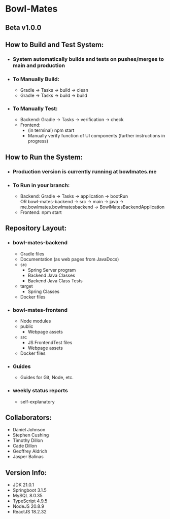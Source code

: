 # Bowl-Mates  
## Beta v1.0.0

## How to Build and Test System:
* ### System automatically builds and tests on pushes/merges to main and production
* ### To Manually Build:
  * Gradle -> Tasks -> build -> clean
  * Gradle -> Tasks -> build -> build
* ### To Manually Test:
  * Backend: Gradle -> Tasks -> verification -> check
  * Frontend:
    * (in terminal) npm start
    * Manually verify function of UI components (further instructions in progress)

## How to Run the System:
* ### Production version is currently running at bowlmates.me
* ### To Run in your branch:
  * Backend: Gradle -> Tasks -> application -> bootRun  
        OR bowl-mates-backend -> src -> main -> java -> me.bowlmates.bowlmatesbackend -> BowlMatesBackendApplication
  * Frontend: npm start

## Repository Layout:
* ### bowl-mates-backend
  * Gradle files
  * Documentation (as web pages from JavaDocs)
  * src
    * Spring Server program
    * Backend Java Classes
    * Backend Java Class Tests
  * target
    * Spring Classes
  * Docker files
* ### bowl-mates-frontend
  * Node modules
  * public
    * Webpage assets
  * src
    * JS FrontendTest files
    * Webpage assets
  * Docker files
* ### Guides
  * Guides for Git, Node, etc.
* ### weekly status reports
  * self-explanatory

## Collaborators:

* Daniel Johnson
* Stephen Cushing
* Timothy Dillon
* Cade Dillon
* Geoffrey Aldrich
* Jasper Balinas

## Version Info:

  * JDK 21.0.1
  * Springboot 3.1.5
  * MySQL 8.0.35
  * TypeScript 4.9.5
  * NodeJS 20.8.9
  * ReactJS 18.2.32
